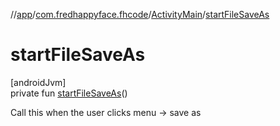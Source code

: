 //[app](../../../index.md)/[com.fredhappyface.fhcode](../index.md)/[ActivityMain](index.md)/[startFileSaveAs](start-file-save-as.md)

# startFileSaveAs

[androidJvm]\
private fun [startFileSaveAs](start-file-save-as.md)()

Call this when the user clicks menu -> save as

